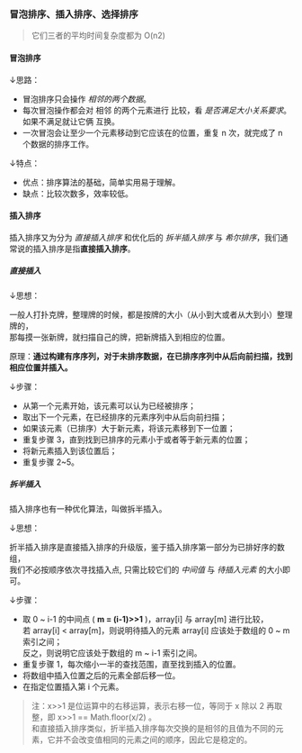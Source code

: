 ### 冒泡排序、插入排序、选择排序

> 它们三者的平均时间复杂度都为 O(n2)

#### 冒泡排序

↓思路：

- 冒泡排序只会操作 *相邻的两个数据*。
- 每次冒泡操作都会对 相邻 的两个元素进行 比较，看 *是否满足大小关系要求*。如果不满足就让它俩 互换。
- 一次冒泡会让至少一个元素移动到它应该在的位置，重复 n 次，就完成了 n 个数据的排序工作。

↓特点：

- 优点：排序算法的基础，简单实用易于理解。
- 缺点：比较次数多，效率较低。

#### 插入排序

插入排序又为分为 *直接插入排序* 和优化后的 *拆半插入排序* 与 *希尔排序*，我们通常说的插入排序是指**直接插入排序**。

##### 直接插入

↓思想：

一般人打扑克牌，整理牌的时候，都是按牌的大小（从小到大或者从大到小）整理牌的，  
那每摸一张新牌，就扫描自己的牌，把新牌插入到相应的位置。

原理：**通过构建有序序列，对于未排序数据，在已排序序列中从后向前扫描，找到相应位置并插入。**

↓步骤：

- 从第一个元素开始，该元素可以认为已经被排序；
- 取出下一个元素，在已经排序的元素序列中从后向前扫描；
- 如果该元素（已排序）大于新元素，将该元素移到下一位置；
- 重复步骤 3，直到找到已排序的元素小于或者等于新元素的位置；
- 将新元素插入到该位置后；
- 重复步骤 2~5。

##### 拆半插入

插入排序也有一种优化算法，叫做拆半插入。

↓思想：

折半插入排序是直接插入排序的升级版，鉴于插入排序第一部分为已排好序的数组，  
我们不必按顺序依次寻找插入点, 只需比较它们的 *中间值* 与 *待插入元素* 的大小即可。

↓步骤：

- 取 0 ~ i-1 的中间点 ( **m = (i-1)>>1** )，array[i] 与 array[m] 进行比较，  
  若 array[i] < array[m]，则说明待插入的元素 array[i] 应该处于数组的 0 ~ m 索引之间；  
  反之，则说明它应该处于数组的 m ~ i-1 索引之间。
- 重复步骤 1，每次缩小一半的查找范围，直至找到插入的位置。
- 将数组中插入位置之后的元素全部后移一位。
- 在指定位置插入第 i 个元素。

> 注：x>>1 是位运算中的右移运算，表示右移一位，等同于 x 除以 2 再取整，即 x>>1 == Math.floor(x/2) 。  
和直接插入排序类似，折半插入排序每次交换的是相邻的且值为不同的元素，它并不会改变值相同的元素之间的顺序，因此它是稳定的。

